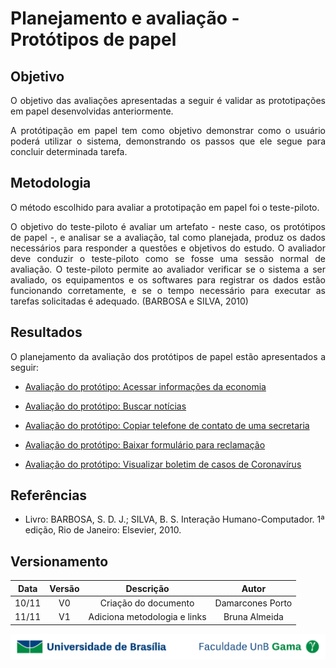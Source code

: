 # Planejamento e avaliação - Protótipos de papel

## Objetivo

<p align = "justify">O objetivo das avaliações apresentadas a seguir é validar as prototipações em papel desenvolvidas anteriormente.</p>
<p align="justify">A protótipação em papel tem como objetivo demonstrar como o usuário poderá utilizar o sistema, demonstrando os passos que ele segue para concluir determinada tarefa.</p>

## Metodologia

<p align = "justify">O método escolhido para avaliar a prototipação em papel foi o teste-piloto.</p>
<p align = "justify">O objetivo do teste-piloto é avaliar um artefato - neste caso, os protótipos de papel -, e analisar se a avaliação, tal como planejada, produz os dados necessários para responder a questões e objetivos do estudo. O avaliador deve conduzir o teste-piloto como se fosse uma sessão normal de avaliação. O teste-piloto permite ao avaliador verificar se o sistema a ser avaliado, os equipamentos e os softwares para registrar os dados estão funcionando corretamente, e se o tempo necessário para executar as tarefas solicitadas é adequado. (BARBOSA e SILVA, 2010)</p>
<p align = "justify"></p>
<p align = "justify"></p>

## Resultados

<p align = "justify">O planejamento da avaliação dos protótipos de papel estão apresentados a seguir:</p>

- <p><a href="../av_prototipo1">Avaliação do protótipo: Acessar informações da economia</a></p>
- <p><a href="../av_prototipo2">Avaliação do protótipo: Buscar notícias</a></p>
- <p><a href="../av_prototipo3">Avaliação do protótipo: Copiar telefone de contato de uma secretaria</a></p>
- <p><a href="../av_prototipo4">Avaliação do protótipo: Baixar formulário para reclamação</a></p>
- <p><a href="../av_prototipo5">Avaliação do protótipo: Visualizar boletim de casos de Coronavírus</a></p>

## Referências

- Livro: BARBOSA, S. D. J.; SILVA, B. S. Interação Humano-Computador. 1ª edição, Rio de Janeiro: Elsevier, 2010.

## Versionamento

| Data | Versão |           Descrição             |    Autor    |
|:----:|:------:|:-------------------------------:|:-----------:|
|10/11 |V0      |     Criação do documento        |Damarcones Porto|
|11/11 |V1      |  Adiciona metodologia e links   |Bruna Almeida|

<div> <p align = "center"><img src="../../imagens/unb-fga-extenso.jpg" width="700"></div>